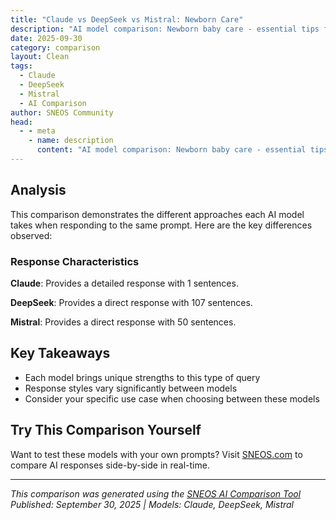 ```yaml
---
title: "Claude vs DeepSeek vs Mistral: Newborn Care"
description: "AI model comparison: Newborn baby care - essential tips for first-time parents..."
date: 2025-09-30
category: comparison
layout: Clean
tags:
  - Claude
  - DeepSeek
  - Mistral
  - AI Comparison
author: SNEOS Community
head:
  - - meta
    - name: description
      content: "AI model comparison: Newborn baby care - essential tips for first-time parents..."
---
```


<ChatComparison
  title="Claude vs DeepSeek vs Mistral: Newborn Care"
  prompt="Newborn baby care - essential tips for first-time parents"
  :responses='{
    "Claude": "# Newborn Baby Care: Essential Tips for First-Time Parents\n\n## **Feeding Your Baby**\n\n### Breastfeeding\n- **Frequency**: Feed every 2-3 hours (8-12 times per day)\n- **Signs of hunger**: Rooting, sucking motions, fussiness\n- **Proper latch**: Baby\u0027s mouth should cover most of the areola\n- **Duration**: 15-20 minutes per breast initially\n\n### Formula Feeding\n- **Amount**: 1-3 oz every 2-4 hours in first weeks\n- **Preparation**: Always follow formula instructions exactly\n- **Temperature**: Room temperature or slightly warm\n- **Sterilization**: Clean bottles and nipples thoroughly\n\n## **Sleep Safety \u0026 Patterns**\n\n### Safe Sleep Guidelines\n- Always place baby on their **back** to sleep\n- Use a **firm mattress** with fitted sheet only\n- **No blankets, pillows, or toys** in crib\n- Room-sharing (not bed-sharing) is recommended\n\n### Sleep Expectations\n- Newborns sleep 14-17 hours per day\n- Sleep cycles are 2-4 hours initially\n- Day/night confusion is normal for first 6-8 weeks\n\n## **Diaper Changing**\n\n### Basics\n- Change every 2-3 hours or when soiled\n- Clean thoroughly with wipes or warm water\n- Apply diaper cream if needed for rash prevention\n- Ensure diaper isn\u0027t too tight or loose\n\n### Signs of Problems\n- Persistent diaper rash\n- Strong-smelling urine\n- No wet diapers for 6\u002B hours\n\n## **Bathing Your Newborn**\n\n### First Weeks\n- **Sponge baths** until umbilical cord heals\n- 2-3 times per week is sufficient\n- Use lukewarm water and mild baby soap\n- Support head and neck at all times\n\n### Bath Safety\n- Never leave baby alone, even for seconds\n- Water temperature: 98-100\u00B0F (37-38\u00B0C)\n- Fill tub with only 2-3 inches of water\n\n## **Health \u0026 Medical Care**\n\n### Normal Newborn Characteristics\n- Soft spots (fontanelles) on head\n- Irregular breathing patterns\n- Frequent hiccups and sneezing\n- Peeling skin in first weeks\n\n### When to Call the Doctor\n**Immediate attention needed:**\n- Fever over 100.4\u00B0F (38\u00B0C)\n- Difficulty breathing\n- Persistent vomiting\n- Signs of dehydration\n- Extreme lethargy or difficulty waking\n\n### Regular Checkups\n- First visit within 3-5 days after birth\n- Follow recommended vaccination schedule\n- Track growth and development milestones\n\n## **Soothing a Crying Baby**\n\n### Common Reasons for Crying\n- Hunger\n- Need for diaper change\n- Tiredness\n- Overstimulation\n- Need for comfort/attention\n\n### Soothing Techniques\n- **Swaddling**: Wrap snugly in blanket\n- **Shushing**: Make gentle \u0022shh\u0022 sounds\n- **Swinging**: Gentle rocking or bouncing\n- **Sucking**: Pacifier or clean finger\n- **Side/stomach position**: While awake and supervised\n\n## **Understanding Your Baby\u0027s Cues**\n\n### Hunger Cues\n- Rooting and turning toward breast/bottle\n- Sucking on hands or lips\n- Smacking lips\n- Early fussiness\n\n### Tired Cues\n- Yawning\n- Rubbing eyes\n- Becoming fussy or cranky\n- Staring blankly\n\n### Overstimulation Signs\n- Turning away from stimulation\n- Arching back\n- Clenched fists\n- Crying that\u0027s hard to soothe\n\n## **Bonding and Development**\n\n### Bonding Activities\n- Skin-to-skin contact\n- Talking and singing to baby\n- Making eye contact during feeding\n- Gentle massage\n\n### Early Development\n- Babies can see 8-12 inches initially\n- They recognize parents\u0027 voices from birth\n- Tummy time is important for development (when awake and supervised)\n\n## **Self-Care for Parents**\n\n### Essential Reminders\n- **Rest when baby sleeps** - housework can wait\n- **Accept help** from family and friends\n- **Take breaks** - it",
    "DeepSeek": "Of course! Congratulations! Becoming a first-time parent is a beautiful, overwhelming, and incredible journey. This guide breaks down the absolute essentials into manageable chunks. Remember, you will learn and become an expert on *your* baby faster than you think.\n\n### The Golden Rule for New Parents\n**Trust your instincts.** You will get a lot of advice (solicited and unsolicited). Listen, smile, nod, and then do what feels right for you and your baby. You know them better than anyone.\n\n---\n\n### 1. The First Few Days: Survival Mode\n\nThis phase is all about recovery (for mom) and adjustment (for everyone).\n\n*   **Feeding is #1:** Whether breastfeeding or formula-feeding, expect to feed your baby **8-12 times in 24 hours** (that\u0027s every 2-3 hours). Watch for hunger cues: rooting (turning head with open mouth), sucking on hands, and fussing. Don\u0027t wait for a full cry.\n    *   **Breastfeeding:** It can be challenging. Seek help from a lactation consultant if you\u0027re in pain or baby isn\u0027t latching well. It shouldn\u0027t be excruciating.\n    *   **Formula Feeding:** Follow package instructions precisely. It\u2019s a wonderful way to nourish your baby.\n*   **Sleep When the Baby Sleeps:** This is clich\u00E9 but true. Let the dishes and laundry wait. Your rest is more important than a spotless house.\n*   **Diaper Output is a Key Sign:** In the first week, track wet and dirty diapers. This is the best indicator that baby is getting enough milk. The hospital will give you a guide, but generally, you should see increasing numbers each day.\n*   **The Umbilical Cord Stump:** Keep it clean and dry. Fold the diaper down so it doesn\u0027t cover it. It will fall off on its own in 1-3 weeks. A little dried blood is normal.\n*   **Visitors:** Set boundaries. It\u0027s okay to ask people to wash their hands, avoid visiting if they\u0027re sick, and to keep visits short. Don\u0027t feel pressured to host.\n\n---\n\n### 2. Mastering the Basics\n\n#### **A. Diapering**\n*   **Supplies:** Have a station with diapers, wipes, a change pad, and diaper cream (use a barrier cream like zinc oxide at every change to prevent rash).\n*   **Frequency:** Change every 2-3 hours, or immediately after they poop.\n*   **The Wipe:** For girls, **wipe front to back** to prevent UTIs.\n\n#### **B. Bathing**\n*   **Sponge baths only** until the umbilical cord stump falls off.\n*   **Frequency:** 2-3 times a week is plenty. Too much bathing can dry out their sensitive skin.\n*   **Safety First:**\n    *   Gather everything (tub, towel, washcloth, clean diaper, clothes) *before* you start.\n    *   **Never, ever** leave the baby unattended, not even for a second.\n    *   Test the water with your wrist or elbow\u2014it should be warm, not hot.\n\n#### **C. Dressing Your Baby**\n*   **The General Rule:** Dress your baby in **one more layer than you are comfortable wearing.**\n*   **Check for Comfort:** Feel their chest or back of their neck. Hands and feet are often cool and are not a good indicator.\n*   **Avoid Overheating:** This is a SIDS risk factor. No hats indoors once you\u0027re home from the hospital unless the room is very cold.\n\n#### **D. Soothing a Crying Baby**\nBabies cry. It\u0027s their only way to communicate. Run through this checklist:\n1.  **Hunger:** Offer a feed.\n2.  **Diaper:** Check for wetness or poop.\n3.  **Sleep:** Are they overtired? Help them sleep.\n4.  **Comfort:** Do they need to be held, swaddled, or rocked?\n5.  **Gas:** Try gentle tummy massage or bicycling their legs.\n\n**Soothing Techniques:** The **5 S\u0027s** from Dr. Harvey Karp\u0027s \u0022Happiest Baby on the Block\u0022 are magic for many:\n1.  **Swaddle** (snugly, with arms down).\n2.  **Side or Stomach** position (while holding them, *never* for sleep).\n3.  **Shush** (a loud \u0022shush\u0022 sound right near their ear, or use a white noise machine).\n4.  **Swing** (gentle, rhythmic jiggling or rocking).\n5.  **Suck** (offer a pacifier or a clean finger).\n\n---\n\n### 3. Safe Sleep is Non-Negotiable\n\nFollow the **ABCs of Safe Sleep** to drastically reduce the risk of SIDS (Sudden Infant Death Syndrome):\n\n*   **A - Alone:** Baby should sleep alone in their own sleep space (bassinet, crib). No pillows, toys, blankets, or loose bedding.\n*   **B - On their Back:** *Always* place your baby on their back to sleep, for every sleep, until they are 1 year old.\n*   **C - In a Crib (or Bassinet):** Use a firm, flat mattress with a fitted sheet only. The sleep space should be in your room, close to your bed, for at least the first 6 months.\n\n---\n\n### 4. Feeding \u0026 Growth\n\n*   **Follow Baby\u0027s Lead:** Feed on demand in the early weeks. Their stomach is tiny and empties quickly.\n*   **Burping:** Burp them during and after a feed. Try different positions: over your shoulder, sitting on your lap, or lying face-down across your knees.\n*   **Growth Spurts:** Around 2-3 weeks, 6 weeks, and 3 months, your baby may want to \u0022cluster feed\u0022 (feed almost constantly for a few hours). This is normal and helps increase your milk supply if breastfeeding.\n*   **Trust the Output:** A good number of wet/dirty diapers and steady weight gain at pediatrician check-ups are the best signs they\u0027re getting enough.\n\n---\n\n### 5. Your Well-Being Matters Too\n\n*   **The \u0022Fourth Trimester\u0022:** The first three months are a huge adjustment. Be kind to yourselves. You are not just parents; you are also individuals and partners.\n*   **Postpartum Emotions:** It\u0027s normal to feel weepy and overwhelmed (\u0022baby blues\u0022). If these feelings are intense, last more than two weeks, or you have thoughts of harming yourself or the baby, **this is postpartum depression/anxiety and you need to talk to your doctor immediately.** It is treatable.\n*   **Ask for and Accept Help:** Let people bring you meals, do your laundry, or watch the baby so you can shower or nap.\n*   **Connect:** Talk to your partner about how you\u0027re feeling. Text other parent friends. You are not alone.\n\n### Quick Checklist for Your First Trip Out of the House\n*   Diapers (pack more than you think you\u0027ll need)\n*   Wipes\n*   A full change of clothes (for blowouts!)\n*   Burp cloths\n*   Bottles and formula (if using)\n*   A pacifier (if you use one)\n*   A blanket for warmth or for a clean surface\n\n**Final Tip:** You will make \u0022mistakes.\u0022 The baby will cry and you won\u0027t know why. You\u0027ll put the diaper on backwards. It\u0027s all part of the process. **You are the perfect parent for your child.** Breathe, cuddle your baby, and take it one day\u2014or one hour\u2014at a time. You\u0027ve got this",
    "Mistral": "Congratulations on your new baby! Here are some essential tips for first-time parents to help you navigate newborn baby care:\n\n### 1. **Feeding**\n- **Breastfeeding:** If you choose to breastfeed, aim for 8-12 feedings per day. Ensure a good latch to prevent sore nipples and to ensure the baby gets enough milk.\n- **Bottle-Feeding:** If you\u0027re using formula, follow the instructions on the package carefully. Sterilize bottles and nipples before each use.\n- **Burping:** Burp your baby after each feeding to help prevent gas and discomfort.\n\n### 2. **Sleeping**\n- **Safe Sleep Practices:** Always place your baby on their back to sleep to reduce the risk of SIDS (Sudden Infant Death Syndrome). Use a firm, flat sleep surface and avoid soft bedding, pillows, and blankets.\n- **Sleep Environment:** Keep the room at a comfortable temperature (around 68-72\u00B0F or 20-22\u00B0C) and use a sleep sack instead of blankets.\n- **Routine:** Establish a bedtime routine early on, which can include a bath, massage, and a quiet environment.\n\n### 3. **Diapering**\n- **Changing Frequency:** Change your baby\u0027s diaper frequently to prevent diaper rash. Aim for 8-10 changes per day.\n- **Cleaning:** Use warm water and a soft cloth to clean the diaper area. Avoid using wipes with alcohol or fragrances.\n- **Diaper Rash:** Apply a barrier cream or ointment to prevent and treat diaper rash.\n\n### 4. **Bathing**\n- **Sponge Baths:** Until the umbilical cord falls off (usually within 1-2 weeks), give your baby sponge baths.\n- **Bathing Technique:** Use a mild, fragrance-free baby soap and warm water. Support your baby\u0027s head and neck with one hand while washing with the other.\n- **Frequency:** Bathe your baby 2-3 times a week. Daily baths can dry out their skin.\n\n### 5. **Health and Safety**\n- **Vaccinations:** Follow the recommended vaccination schedule to protect your baby from preventable diseases.\n- **Well-Child Visits:** Schedule regular check-ups with your pediatrician to monitor your baby\u0027s growth and development.\n- **Safety Measures:** Baby-proof your home by covering electrical outlets, securing furniture, and keeping small objects out of reach.\n\n### 6. **Comfort and Soothing**\n- **Swaddling:** Swaddling can help your baby feel secure and sleep better. Make sure to swaddle correctly to avoid hip dysplasia.\n- **White Noise:** Use a white noise machine or app to create a soothing environment.\n- **Skin-to-Skin Contact:** Hold your baby close to your skin to promote bonding and comfort.\n\n### 7. **Development**\n- **Tummy Time:** Place your baby on their tummy for short periods each day to strengthen their neck and shoulder muscles.\n- **Interaction:** Talk, sing, and read to your baby to stimulate their cognitive development.\n- **Playtime:** Use age-appropriate toys and activities to encourage motor skills and sensory development.\n\n### 8. **Self-Care for Parents**\n- **Rest:** Take turns with your partner to get enough sleep.\n- **Support:** Don\u0027t hesitate to ask for help from family, friends, or a postpartum doula.\n- **Mental Health:** Pay attention to your own mental health. Postpartum depression is common; seek help if you feel overwhelmed.\n\n### 9. **Bonding**\n- **Skin-to-Skin:** Spend time with your baby skin-to-skin to promote bonding.\n- **Eye Contact:** Make eye contact and smile at your baby to build a strong emotional connection.\n- **Respond to Cries:** Respond promptly to your baby\u0027s cries to build trust and security.\n\n### 10. **Education**\n- **Reading:** Read books and articles about newborn care to stay informed.\n- **Classes:** Consider taking a newborn care class or joining a parenting group for support and advice.\n\nEnjoy this special time with your new baby!"
  }'
  published-date="22:46"
/>

## Analysis

This comparison demonstrates the different approaches each AI model takes when responding to the same prompt. Here are the key differences observed:

### Response Characteristics

**Claude**: Provides a detailed response with 1 sentences. 

**DeepSeek**: Provides a direct response with 107 sentences. 

**Mistral**: Provides a direct response with 50 sentences. 

## Key Takeaways

- Each model brings unique strengths to this type of query
- Response styles vary significantly between models
- Consider your specific use case when choosing between these models

## Try This Comparison Yourself

Want to test these models with your own prompts? Visit [SNEOS.com](https://sneos.com) to compare AI responses side-by-side in real-time.

---

*This comparison was generated using the [SNEOS AI Comparison Tool](https://sneos.com)*
*Published: September 30, 2025 | Models: Claude, DeepSeek, Mistral*
